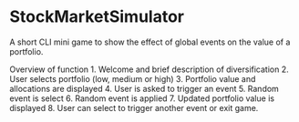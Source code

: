 # StockMarketSimulator
A short CLI mini game to show the effect of global events on the value of a portfolio.

Overview of function
         1. Welcome and brief description of diversification
         2. User selects portfolio (low, medium or high)
         3. Portfolio value and allocations are displayed
         4. User is asked to trigger an event
         5. Random event is select
         6. Random event is applied
         7. Updated portfolio value is displayed
         8. User can select to trigger another event or exit game.
